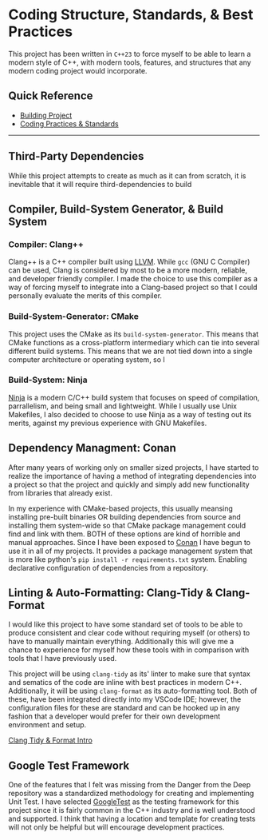 # Coding Structure, Standards, & Best Practices

This project has been written in `C++23` to force myself to be able to learn a modern style of C++,
with modern tools, features, and structures that any modern coding project would incorporate.

## Quick Reference

- [Building Project](./building.md)
- [Coding Practices & Standards](./best_practices_and_standards.md)

___

## Third-Party Dependencies

While this project attempts to create as much as it can from scratch, it is inevitable that it will
require third-dependencies to build

## Compiler, Build-System Generator, & Build System

### Compiler: Clang++

Clang++ is a C++ compiler built using [LLVM](https://llvm.org/). While `gcc` (GNU C Compiler) can be used,
Clang is considered by most to be a more modern, reliable, and developer friendly compiler. I made the choice
to use this compiler as a way of forcing myself to integrate into a Clang-based project so that I could personally
evaluate the merits of this compiler.

### Build-System-Generator: CMake

This project uses the CMake as its `build-system-generator`. This means that CMake functions as a cross-platform
intermediary which can tie into several different build systems. This means that we are not tied down into a single
computer architecture or operating system, so l

### Build-System: Ninja

[Ninja](https://ninja-build.org/) is a modern C/C++ build system that focuses on speed of compilation, parrallelism,
and being small and lightweight. While I usually use Unix Makefiles, I also decided to choose to use Ninja as a way
of testing out its merits, against my previous experience with GNU Makefiles.

## Dependency Managment: Conan

After many years of working only on smaller sized projects, I have started to realize the importance of having a
method of integrating dependencies into a project so that the project and quickly and simply add new functionality
from libraries that already exist.

In my experience with CMake-based projects, this usually meansing installing
pre-built binaries OR building dependencies from source and installing them system-wide so that CMake package
management could find and link with them. BOTH of these options are kind of horrible and manual approaches.
Since I have been exposed to [Conan](https://conan.io/) I have begun to use it in all of my projects. It provides
a package management system that is more like python's `pip install -r requirements.txt` system. Enabling declarative
configuration of dependencies from a repository.

## Linting & Auto-Formatting: Clang-Tidy & Clang-Format

I would like this project to have some standard set of tools to be able to produce consistent and clear code without
requiring myself (or others) to have to manually maintain everything. Additionally this will give me a chance to
experience for myself how these tools with in comparison with tools that I have previously used.

This project will be using `clang-tidy` as its' linter to make sure that syntax and sematics of the code are inline with
best practices in modern C++. Additionally, it will be using `clang-format` as its auto-formatting tool. Both of these,
have been integrated directly into my VSCode IDE; however, the configuration files for these are standard and can be hooked
up in any fashion that a developer would prefer for their own development environment and setup.

[Clang Tidy & Format Intro](https://lpc.events/event/7/contributions/803/attachments/660/1213/Using_clang-tidy_and_clang-format.pdf)

## Google Test Framework

One of the features that I felt was missing from the Danger from the Deep repository was a standardized methodology for creating
and implementing Unit Test. I have selected [GoogleTest](https://google.github.io/googletest/) as the testing framework for this
project since it is fairly common in the C++ industry and is well understood and supported. I think that having a location and
template for creating tests will not only be helpful but will encourage development practices.
